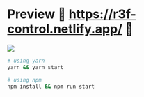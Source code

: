 # Preview 🔻 https://r3f-control.netlify.app/ 🔻

![](https://github.com/gsimone/r3f-control/blob/master/screenshot.jpg?raw=true)
 
```bash
# using yarn
yarn && yarn start

# using npm
npm install && npm run start
```
